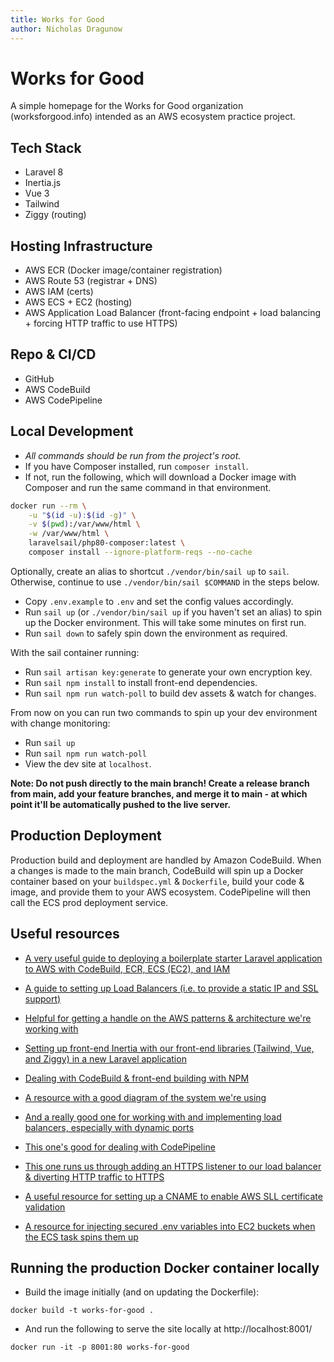 ```yaml
---
title: Works for Good
author: Nicholas Dragunow
---
```


# Works for Good
A simple homepage for the Works for Good organization (worksforgood.info) intended as an AWS ecosystem practice project. 

## Tech Stack
- Laravel 8
- Inertia.js
- Vue 3
- Tailwind
- Ziggy (routing)

## Hosting Infrastructure
- AWS ECR (Docker image/container registration)
- AWS Route 53 (registrar + DNS)
- AWS IAM (certs)
- AWS ECS + EC2 (hosting)
- AWS Application Load Balancer (front-facing endpoint + load balancing + forcing HTTP traffic to use HTTPS)

## Repo & CI/CD
- GitHub
- AWS CodeBuild
- AWS CodePipeline

## Local Development

* *All commands should be run from the project's root.*
* If you have Composer installed, run `composer install`.
* If not, run the following, which will download a Docker image with Composer and run the same command in that environment.

```sh
docker run --rm \
    -u "$(id -u):$(id -g)" \
    -v $(pwd):/var/www/html \
    -w /var/www/html \
    laravelsail/php80-composer:latest \
    composer install --ignore-platform-reqs --no-cache
```

Optionally, create an alias to shortcut `./vendor/bin/sail up` to `sail`. Otherwise, continue to use `./vendor/bin/sail $COMMAND` in the steps below.

* Copy `.env.example` to `.env` and set the config values accordingly.
* Run `sail up` (or `./vendor/bin/sail up` if you haven't set an alias) to spin up the Docker environment. This will take some minutes on first run.
* Run `sail down` to safely spin down the environment as required.

With the sail container running:
* Run `sail artisan key:generate` to generate your own encryption key.
* Run `sail npm install` to install front-end dependencies.
* Run `sail npm run watch-poll` to build dev assets & watch for changes.

From now on you can run two commands to spin up your dev environment with change monitoring:
* Run `sail up`
* Run `sail npm run watch-poll`
* View the dev site at `localhost`.

**Note: Do not push directly to the main branch! Create a release branch from main, add your feature branches, and merge it to main - at which point it'll be automatically pushed to the live server.**

## Production Deployment

Production build and deployment are handled by Amazon CodeBuild. When a changes is made to the main branch, CodeBuild will spin up a Docker container based on your `buildspec.yml` & `Dockerfile`, build your code & image, and provide them to your AWS ecosystem. CodePipeline will then call the ECS prod deployment service. 

## Useful resources

- [A very useful guide to deploying a boilerplate starter Laravel application to AWS with CodeBuild, ECR, ECS (EC2), and IAM](https://gbengaoni.com/blog/Deploy-a-Docker-ized-Laravel-Application-to-AWS-ECS-with-CodeBuild-4b0e388f4f53)

- [A guide to setting up Load Balancers (i.e. to provide a static IP and SSL support)](https://www.youtube.com/watch?v=o7s-eigrMAI)

- [Helpful for getting a handle on the AWS patterns & architecture we're working with](https://serverlessfirst.com/deploy-high-availability-web-app-to-aws-ecs/)

- [Setting up front-end Inertia with our front-end libraries (Tailwind, Vue, and Ziggy) in a new Laravel application](https://dev.to/geowrgetudor/setting-up-laravel-with-inertiajs-vuejs-tailwind-css-21pc)

- [Dealing with CodeBuild & front-end building with NPM](https://towardsaws.com/deploy-your-front-end-application-to-amazon-s3-using-codebuild-and-codepipeline-25c64572ffc6)

- [A resource with a good diagram of the system we're using](https://stackoverflow.com/questions/44403982/aws-load-balancer-ec2-health-check-request-timed-out-failure)

- [And a really good one for working with and implementing load balancers, especially with dynamic ports](https://www.youtube.com/watch?v=CRp354oWUJA)

- [This one's good for dealing with CodePipeline](https://medium.com/thelorry-product-tech-data/end-to-end-cd-pipeline-amazon-ecs-deployment-using-aws-codepipeline-332b19ca2a9)

- [This one runs us through adding an HTTPS listener to our load balancer & diverting HTTP traffic to HTTPS](https://www.youtube.com/watch?v=JQP96EjRM98)

- [A useful resource for setting up a CNAME to enable AWS SLL certificate validation](https://www.ssls.com/knowledgebase/how-can-i-complete-the-domain-control-validation-for-my-ssl-certificate/)

- [A resource for injecting secured .env variables into EC2 buckets when the ECS task spins them up](https://www.youtube.com/watch?v=GZZpEJ3R0Lw)

## Running the production Docker container locally

- Build the image initially (and on updating the Dockerfile): 

```
docker build -t works-for-good .
```

- And run the following to serve the site locally at http://localhost:8001/
```
docker run -it -p 8001:80 works-for-good
```